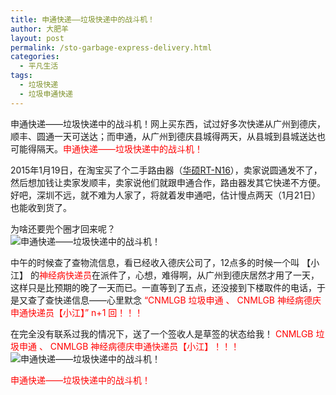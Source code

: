 ```yaml
---
title: 申通快递——垃圾快递中的战斗机！
author: 大肥羊
layout: post
permalink: /sto-garbage-express-delivery.html
categories:
  - 平凡生活
tags:
  - 垃圾快递
  - 垃圾申通快递
---
```

申通快递——垃圾快递中的战斗机！网上买东西，试过好多次快递从广州到德庆，顺丰、圆通一天可送达；而申通，从广州到德庆县城得两天，从县城到县城送达也可能得隔天。<span style = "color:red;">申通快递——垃圾快递中的战斗机！</span>  


  
2015年1月19日，在淘宝买了个二手路由器（<a href="http://item.taobao.com/item.htm?id=13650434546" target="_blank">华硕RT-N16</a>），卖家说圆通发不了，然后想加钱让卖家发顺丰，卖家说他们就跟申通合作，路由器发其它快递不方便。好吧，深圳不远，就不难为人家了，将就着发申通吧，估计慢点两天（1月21日）也能收到货了。

为啥还要兜个圈才回来呢？  
![ 申通快递——垃圾快递中的战斗机！ ][1]

中午的时候查了查物流信息，看已经收入德庆公司了，12点多的时候一个叫 【小江】 的<span style = "color:red;">神经病快递员</span>在派件了，心想，难得啊，从广州到德庆居然才用了一天，这样只是比预期的晚了一天而已。一直等到了五点，还没接到下楼取件的电话，于是又查了查快递信息——心里默念<span style = "color:red;"> “CNMLGB 垃圾申通 、 CNMLGB 神经病德庆申通快递员【小江】” n+1 回！！！</span>

在完全没有联系过我的情况下，送了一个签收人是草签的状态给我！<span style = "color:red;"> CNMLGB 垃圾申通 、 CNMLGB 神经病德庆申通快递员【小江】！！！</span>  
![ 申通快递——垃圾快递中的战斗机！ ][2]

<span style = "color:red;">申通快递——垃圾快递中的战斗机！</span>

 [1]: https://cyhour.com/wp-content/uploads/2015/01/sto-garbage-express-delivery-01.png
 [2]: https://cyhour.com/wp-content/uploads/2015/01/sto-garbage-express-delivery-02.png